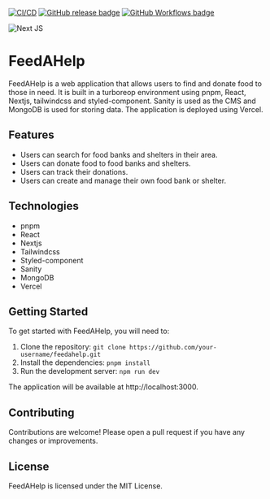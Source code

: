 [![CI/CD](https://github.com/EnricoMi/publish-unit-test-result-action/actions/workflows/ci-cd.yml/badge.svg)](https://github.com/EnricoMi/publish-unit-test-result-action/actions/workflows/ci-cd.yml)
[![GitHub release badge](https://badgen.net/github/release/EnricoMi/publish-unit-test-result-action/stable)](https://github.com/EnricoMi/publish-unit-test-result-action/releases/latest)
[![GitHub Workflows badge](https://gist.github.com/EnricoMi/612cb538c14731f1a8fefe504f519395/raw/workflows.svg)](https://github.com/search?q=publish-unit-test-result-action+path%3A.github%2Fworkflows%2F+language%3AYAML+language%3AYAML&type=Code&l=YAML)

![Next JS](https://img.shields.io/badge/Next-black?style=for-the-badge&logo=next.js&logoColor=white)


# FeedAHelp

FeedAHelp is a web application that allows users to find and donate food to those in need. It is built in a turboreop environment using pnpm, React, Nextjs, tailwindcss and styled-component. Sanity is used as the CMS and MongoDB is used for storing data. The application is deployed using Vercel.

## Features

* Users can search for food banks and shelters in their area.
* Users can donate food to food banks and shelters.
* Users can track their donations.
* Users can create and manage their own food bank or shelter.

## Technologies

* pnpm
* React
* Nextjs
* Tailwindcss
* Styled-component
* Sanity
* MongoDB
* Vercel

## Getting Started

To get started with FeedAHelp, you will need to:

1. Clone the repository: `git clone https://github.com/your-username/feedahelp.git`
2. Install the dependencies: `pnpm install`
3. Run the development server: `npm run dev`

The application will be available at http://localhost:3000.

## Contributing

Contributions are welcome! Please open a pull request if you have any changes or improvements.

## License

FeedAHelp is licensed under the MIT License.
